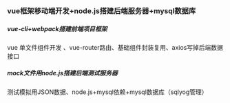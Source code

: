 ### vue框架移动端开发+node.js搭建后端服务器+mysql数据库

##### vue-cli+webpack搭建前端项目框架

vue 单文件组件开发 、vue-router路由、基础组件封装复用、axios写掉后端数据接口

##### mock文件用node.js搭建后端测试服务器

测试模拟用JSON数据、node.js+mysql依赖+mysql数据库（sqlyog管理）

